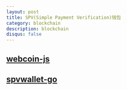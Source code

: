 ```yaml
---
layout: post
title: SPV(Simple Payment Verification)钱包
category: blockchain
description: blockchain
disqus: false
---
```


## [webcoin-js](https://github.com/mappum/webcoin)
## [spvwallet-go](https://github.com/OpenBazaar/spvwallet)


